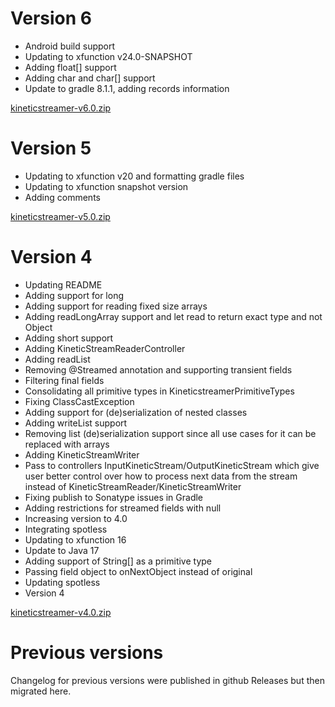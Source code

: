 # Version 6

- Android build support
- Updating to xfunction v24.0-SNAPSHOT
- Adding float[] support
- Adding char and char[] support
- Update to gradle 8.1.1, adding records information

[kineticstreamer-v6.0.zip](https://github.com/lambdaprime/kineticstreamer/raw/master/kineticstreamer/release/kineticstreamer-v6.0.zip)

# Version 5

- Updating to xfunction v20 and formatting gradle files
- Updating to xfunction snapshot version
- Adding comments

[kineticstreamer-v5.0.zip](https://github.com/lambdaprime/kineticstreamer/raw/master/kineticstreamer/release/kineticstreamer-v5.0.zip)

# Version 4

- Updating README
- Adding support for long
- Adding support for reading fixed size arrays
- Adding readLongArray support and let read to return exact type and not Object
- Adding short support
- Adding KineticStreamReaderController
- Adding readList
- Removing @Streamed annotation and supporting transient fields
- Filtering final fields
- Consolidating all primitive types in KineticstreamerPrimitiveTypes
- Fixing ClassCastException
- Adding support for (de)serialization of nested classes
- Adding writeList support
- Removing list (de)serialization support since all use cases for it can be replaced with arrays
- Adding KineticStreamWriter
- Pass to controllers InputKineticStream/OutputKineticStream which give user better control over how to process next data from the stream instead of KineticStreamReader/KineticStreamWriter
- Fixing publish to Sonatype issues in Gradle
- Adding restrictions for streamed fields with null
- Increasing version to 4.0
- Integrating spotless
- Updating to xfunction 16
- Update to Java 17
- Adding support of String[] as a primitive type
- Passing field object to onNextObject instead of original
- Updating spotless
- Version 4

[kineticstreamer-v4.0.zip](https://github.com/lambdaprime/kineticstreamer/raw/master/kineticstreamer/release/kineticstreamer-v4.0.zip)

# Previous versions

Changelog for previous versions were published in github Releases but then migrated here.
